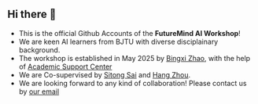## Hi there 👋
- This is the official Github Accounts of the **FutureMind AI Workshop**! 
- We are keen AI learners from BJTU with diverse disciplainary background.
- The workshop is established in May 2025 by [Bingxi Zhao](https://github.com/pancacake), with the help of [Academic Support Center](https://wdean.bjtu.edu.cn:8083/#/nav/2681737046134785/2881438232088576)
- We are Co-supervised by [Sitong Sai](stsai@bjtu.edu.cn) and [Hang Zhou](https://faculty.bjtu.edu.cn/eaie/8139.html).
- We are looking forward to any kind of collaboration! Please contact us by [our email](futuremind@bjtu.edu.cn)
<!--
**Futuremind-BJTU/Futuremind-BJTU** is a ✨ _special_ ✨ repository because its `README.md` (this file) appears on your GitHub profile.

Here are some ideas to get you started:

- 🔭 I’m currently working on ...
- 🌱 I’m currently learning ...
- 👯 I’m looking to collaborate on ...
- 🤔 I’m looking for help with ...
- 💬 Ask me about ...
- 📫 How to reach me: ...
- 😄 Pronouns: ...
- ⚡ Fun fact: ...
-->
